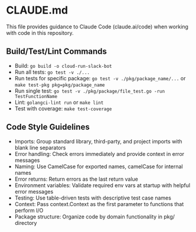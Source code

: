 # CLAUDE.md

This file provides guidance to Claude Code (claude.ai/code) when working with code in this repository.

## Build/Test/Lint Commands
- Build: `go build -o cloud-run-slack-bot`
- Run all tests: `go test -v ./...`
- Run tests for specific package: `go test -v ./pkg/package_name/...` or `make test-pkg pkg=pkg/package_name`
- Run single test: `go test -v ./pkg/package/file_test.go -run TestFunctionName`
- Lint: `golangci-lint run` or `make lint`
- Test with coverage: `make test-coverage`

## Code Style Guidelines
- Imports: Group standard library, third-party, and project imports with blank line separators
- Error handling: Check errors immediately and provide context in error messages
- Naming: Use CamelCase for exported names, camelCase for internal names
- Error returns: Return errors as the last return value
- Environment variables: Validate required env vars at startup with helpful error messages
- Testing: Use table-driven tests with descriptive test case names
- Context: Pass context.Context as the first parameter to functions that perform I/O
- Package structure: Organize code by domain functionality in pkg/ directory